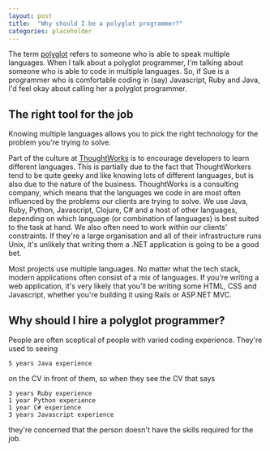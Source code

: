 ```yaml
---
layout: post
title:  "Why should I be a polyglot programmer?"
categories: placeholder
---
```


The term [polyglot](http://en.wiktionary.org/wiki/polyglot) refers to someone who is able to speak multiple languages. When I talk about a polyglot programmer, I'm talking about someone who is able to code in multiple languages. So, if Sue is a programmer who is comfortable coding in (say) Javascript, Ruby and Java, I'd feel okay about calling her a polyglot programmer.

## The right tool for the job

Knowing multiple languages allows you to pick the right technology for the problem you're trying to solve.

Part of the culture at [ThoughtWorks](www.thoughtworks.com) is to encourage developers to learn different languages. This is partially due to the fact that ThoughtWorkers tend to be quite geeky and like knowing lots of different languages, but is also due to the nature of the business. ThoughtWorks is a consulting company, which means that the languages we code in are most often influenced by the problems our clients are trying to solve. We use Java, Ruby, Python, Javascript, Clojure, C# and a host of other languages, depending on which language (or combination of languages) is best suited to the task at hand. We also often need to work within our clients' constraints. If they're a large organisation and all of their infrastructure runs Unix, it's unlikely that writing them a .NET application is going to be a good bet.

Most projects use multiple languages. No matter what the tech stack, modern applications often consist of a mix of languages. If you're writing a web application, it's very likely that you'll be writing some HTML, CSS and Javascript, whether you're building it using Rails or ASP.NET MVC.

## Why should I hire a polyglot programmer?

People are often sceptical of people with varied coding experience. They're used to seeing

	5 years Java experience
	
on the CV in front of them, so when they see the CV that says

	3 years Ruby experience
	1 year Python experience
	1 year C# experience
	3 years Javascript experience

they're concerned that the person doesn't have the skills required for the job. 